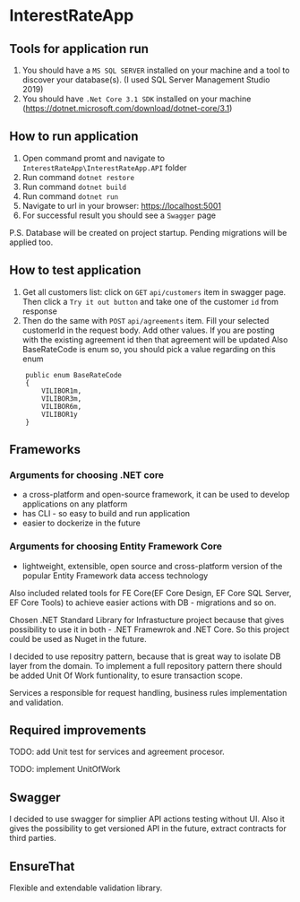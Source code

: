 # InterestRateApp

## Tools for application run

1. You should have a `MS SQL SERVER` installed on your machine and a tool to discover your database(s). (I used SQL Server Management Studio 2019)
2. You should have `.Net Core 3.1 SDK` installed on your machine (<https://dotnet.microsoft.com/download/dotnet-core/3.1>)

## How to run application
1. Open command promt and navigate to `InterestRateApp\InterestRateApp.API` folder
2. Run command ```dotnet restore```
3. Run command ```dotnet build```
4. Run command ```dotnet run```
5. Navigate to url in your browser: <https://localhost:5001>
6. For successful result you should see a `Swagger` page

P.S. Database will be created on project startup. Pending migrations will be applied too.

## How to test application
1. Get all customers list: click on `GET` `api/customers` item in swagger page. Then click a `Try it out button`  and take one of the customer `id` from response
2. Then do the same with `POST` `api/agreements` item. Fill your selected customerId in the request body. Add other values.
If you are posting with the existing agreement id then that agreement will be updated
Also BaseRateCode is enum so, you should pick a value regarding on this enum
```
    public enum BaseRateCode
    {
        VILIBOR1m,
        VILIBOR3m,
        VILIBOR6m,
        VILIBOR1y
    }
```

## Frameworks
### Arguments for choosing .NET core
* a cross-platform and open-source framework, it can be used to develop applications on any platform
* has CLI - so easy to build and run application
* easier to dockerize in the future
### Arguments for choosing Entity Framework Core
* lightweight, extensible, open source and cross-platform version of the popular Entity Framework data access technology

Also included related tools for FE Core(EF Core Design, EF Core SQL Server, EF Core Tools) to achieve easier actions with DB - migrations and so on.

Chosen .NET Standard Library for Infrastucture project because that gives possibility to use it in both - .NET Framewrok and .NET Core. So this project could be used as Nuget in the future.

I decided to use repositry pattern, because that is great way to isolate DB layer from the domain. To implement a full repository pattern there should be added Unit Of Work funtionality, to esure transaction scope.

Services a responsible for request handling, business rules implementation and validation.

## Required improvements
TODO: add Unit test for services and agreement procesor.

TODO: implement UnitOfWork

## Swagger
I decided to use swagger for simplier API actions testing without UI. Also it gives the possibility to get versioned API in the future, extract contracts for third parties.

## EnsureThat
Flexible and extendable validation library.
